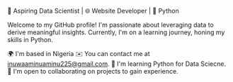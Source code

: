 🚀 Aspiring Data Scientist | 🌐 Website Developer | 🐍 Python

Welcome to my GitHub profile! I'm passionate about leveraging data to derive meaningful insights. Currently, I'm on a learning journey, honing my skills in Python.

🌍 I'm based in Nigeria
✉️ You can contact me at inuwaaminuaminu225@gmail.com.
🧠 I'm learning Python for Data Sciecne.
🤝 I'm open to collaborating on projects to gain experience.

<!--
**alameenspideey/alameenspideey** is a ✨ _special_ ✨ repository because its `README.md` (this file) appears on your GitHub profile.

Here are some ideas to get you started:

- 🔭 I’m currently working on ...
- 🌱 I’m currently learning ...
- 👯 I’m looking to collaborate on ...
- 🤔 I’m looking for help with ...
- 💬 Ask me about ...
- 📫 How to reach me: ...
- 😄 Pronouns: ...
- ⚡ Fun fact: ...
-->
